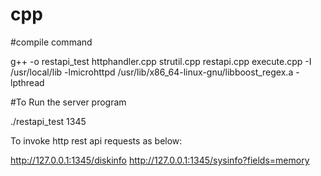 # cpp
#compile command

g++ -o restapi_test httphandler.cpp  strutil.cpp  restapi.cpp execute.cpp -I /usr/local/lib -lmicrohttpd /usr/lib/x86_64-linux-gnu/libboost_regex.a -lpthread

#To Run the server program


./restapi_test 1345

To invoke http rest api requests as below:



http://127.0.0.1:1345/diskinfo
http://127.0.0.1:1345/sysinfo?fields=memory

